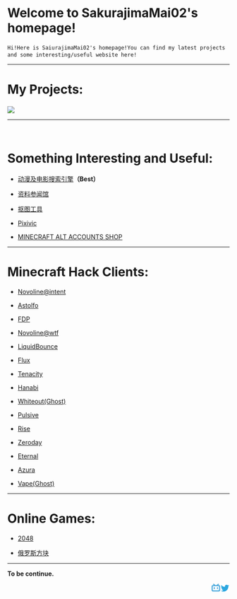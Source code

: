 # Welcome to SakurajimaMai02's homepage!

```
Hi!Here is SaiurajimaMai02's homepage!You can find my latest projects and some interesting/useful website here!
```
---

# My Projects: 

<a href="https://github.com/sakurajimamai02/piano-scores">
  <img align="center" src="https://github-readme-stats.vercel.app/api/pin/?username=sakurajimamai02&repo=piano-scores&theme=maroongold" />
</a>

---

![]()

# Something Interesting and Useful:

- [动漫及电影搜索引擎](https://xsear.ch)**（Best）**

- [资料参闻馆](https://ubc26.github.io/links/menu.html)

- [抠图工具](https://remove.bg)

- [Pixivic](https://xm.sb)

- [MINECRAFT ALT ACCOUNTS SHOP](https://alts.top)

---

# Minecraft Hack Clients:

- [Novoline@intent](https://intent.store)

- [Astolfo](https://astolfo.lgbt)

- [FDP](https://getfdp.today)

- [Novoline@wtf](https://novoline.wtf)

- [LiquidBounce](https://liquidbounce.net)

- [Flux](https://flux.today)

- [Tenacity](https://intent.store)

- [Hanabi](https://hanabi.life)

- [Whiteout(Ghost)](https://andromeda.wtf)

- [Pulsive](https://intent.store)

- [Rise](https://intent.store)

- [Zeroday](https://intent.store)

- [Eternal](https://intent.store)

- [Azura](https://intent.store)

- [Vape(Ghost)](https://Vape.gg)

---

# Online Games:

- [2048](https://u.ali213.net/games/2048/index.html?game_code=2)

- [俄罗斯方块](https://chvin.github.io/react-tetris/)

---
**To be continue.**

<a href="https://twitter.com">
  <img align="right" alt="SakurajimaMai02 | Twitter" width="21px" src="https://raw.githubusercontent.com/SakurajimaMai02/SakurajimaMai02/main/assets/twitter.svg" />
</a>
<a href="https://space.bilibili.com/1667002275"><img align="right" alt="SakurajimaMai02 | Bilibili" width="20px" src="https://raw.githubusercontent.com/SakurajimaMai02/SakurajimaMai02/main/assets/bili-icon.svg" />
</a>
